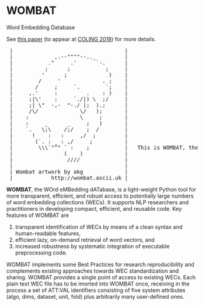 # WOMBAT
Word Embedding Database

See <a href="http://arxiv.org/abs/1807.00717" target="_blank">this paper</a> (to appear at <a href="http://coling2018.org/accepted-demo-papers/" target="_blank">COLING 2018</a>) for more details.


<pre>
 |                                   | 
 |             ,.--""""--.._         |
 |           ."     .'      `-.      |
 |          ;      ;           ;     |
 |         '      ;             )    |
 |        /     '             . ;    |
 |       /     ;     `.        `;    |
 |     ,.'     :         .    : )    |
 |     ;|\'    :     `./|) \  ;/     |
 |     ;| \"  -,-  "-./ |;  ).;      |
 |     /\/             \/   );       |
 |    :                \     ;       |
 |    :     _      _     ;   )       |
 |    `.   \;\    /;/    ;  /        |
 |      !    :   :     ,/  ;         |
 |       (`. : _ : ,/     ;          |
 |        \\\`"^" ` :    ;           |   This is WOMBAT, the WOrd eMBedding dATa base API (Version 2.0)
 |                (    )             |
 |                 ////              |
 |                                   |
 | Wombat artwork by akg             |
 |            http://wombat.ascii.uk |
</pre>

<b>WOMBAT</b>, the WOrd eMBedding dATabase, is a light-weight Python tool for more transparent, efficient, and robust access to potentially large numbers of word embedding collections (WECs). 
It supports NLP researchers and practitioners in developing compact, efficient, and reusable code. 
Key features of WOMBAT are
<ol type=1>
<li>transparent identification of WECs by means of a clean syntax and human-readable features, </li>
<li>efficient lazy, on-demand retrieval of word vectors, and</li> 
<li>increased robustness by systematic integration of executable preprocessing code. </li>
</ol>

WOMBAT implements some Best Practices for research reproducibility and complements existing approaches towards WEC standardization and sharing. 
WOMBAT provides a single point of access to existing WECs. Each plain text WEC file has to be imorted into WOMBAT once, receiving in the process a set of ATT:VAL identifiers consisting of five system attributes (algo, dims, dataset, unit, fold) plus arbitrarily many user-defined ones.
